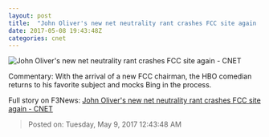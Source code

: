 ```yaml
---
layout: post
title:  "John Oliver's new net neutrality rant crashes FCC site again     - CNET"
date: 2017-05-08 19:43:48Z
categories: cnet
---
```


![John Oliver's new net neutrality rant crashes FCC site again     - CNET](https://cnet4.cbsistatic.com/img/pF13i_dsBnhe2xY70AaBi_wnNEU=/670x503/2017/05/08/7912535b-3b75-4cae-ab20-4a62a75eda50/oliverreese.jpg)

Commentary: With the arrival of a new FCC chairman, the HBO comedian returns to his favorite subject and mocks Bing in the process.


Full story on F3News: [John Oliver's new net neutrality rant crashes FCC site again     - CNET](http://www.f3nws.com/n/VdcUjH)

> Posted on: Tuesday, May 9, 2017 12:43:48 AM
